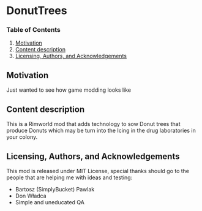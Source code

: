 # DonutTrees

### Table of Contents

1. [Motivation](#motivation)
2. [Content description](#content)
3. [Licensing, Authors, and Acknowledgements](#licensing)

## Motivation <a name="motivation"></a>

Just wanted to see how game modding looks like

## Content description <a name="content"></a>

This is a Rimworld mod that adds technology to sow Donut trees that produce Donuts which may be turn into the Icing in the drug laboratories in your colony.  

## Licensing, Authors, and Acknowledgements <a name="licensing"></a>

This mod is released under MIT License, special thanks should go to the people that are helping me with ideas and testing:

* Bartosz (SimplyBucket) Pawlak
* Don Władca
* Simple and uneducated QA